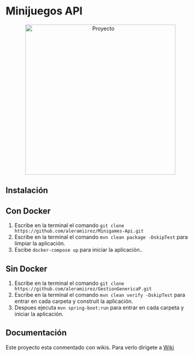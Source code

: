 # Minijuegos API

<div align="center">
  <img src="https://github.com/aleramiirez/Minigames-Api/assets/121113496/617a363d-5bd3-427d-ae4a-a311ab42be83" alt="Proyecto" width="400"/>
</div>

## Instalación

## Con Docker

1. Escribe en la terminal el comando `git clone https://github.com/aleramiirez/Minigames-Api.git`
2. Escribe en la terminal el comando `mvn clean package -DskipTest` para limpiar la aplicación.
3. Escibe `docker-compose up` para iniciar la aplicación..

## Sin Docker

1. Escribe en la terminal el comando `git clone https://github.com/aleramiirez/GestionGenericaP.git`
3. Escribe en la terminal el comando `mvn clean verify -DskipTest` para entrar en cada carpeta y construit la aplicación.
4. Despues ejecuta `mvn spring-boot:run` para entrar en cada carpeta y iniciar la aplicación.

## Documentación

Este proyecto esta conmentado con wikis. Para verlo dirigete a [Wiki](https://github.com/aleramiirez/Minigames-Api/wiki)
